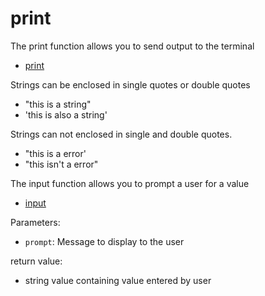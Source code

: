 # print

The print function allows you to send output to the terminal

- [print](https://docs.python.org/3/library/functions.html#print)

Strings can be enclosed in single quotes or double quotes

- "this is a string"
- 'this is also a string'

Strings can not enclosed in single and double quotes.

- "this is a error'
- "this isn't a error"

The input function allows you to prompt a user for a value

- [input](https://docs.python.org/3/library/functions.html#input)
  
Parameters:

- `prompt`: Message to display to the user  

return value:

- string value containing value entered by user
